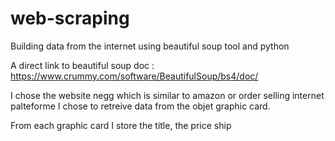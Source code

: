 # web-scraping
Building data from the internet using beautiful soup tool and python 

A direct link to beautiful soup doc : 
https://www.crummy.com/software/BeautifulSoup/bs4/doc/

I chose the website negg which is similar to amazon or order selling internet palteforme
I chose to retreive data from the objet graphic card.

From each graphic card I store the title, the price ship



